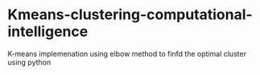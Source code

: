 # Kmeans-clustering-computational-intelligence
K-means implemenation using elbow method to finfd the optimal cluster using python
